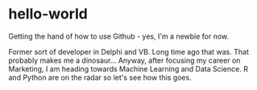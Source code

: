 # hello-world
Getting the hand of how to use Github - yes, I'm a newbie for now. 

Former sort of developer in Delphi and VB. Long time ago that was. That probably makes me a dinosaur... 
Anyway, after focusing my career on Marketing, I am heading towards Machine Learning and Data Science. R and Python are on the radar so let's see how this goes.
